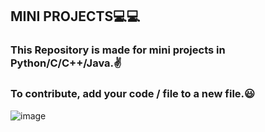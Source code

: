 ## MINI PROJECTS💻💻

### This Repository is made for mini projects in Python/C/C++/Java.✌
### To contribute, add your code / file to a new file.😃

![image](https://user-images.githubusercontent.com/91454586/149660567-2dbd2e00-2b8f-47e1-9666-c561c8b562b9.png)
